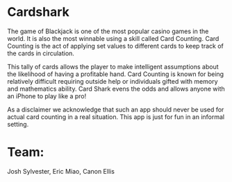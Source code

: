 # Cardshark

The game of Blackjack is one of the most popular casino games in the world. It is also the most winnable using a skill called Card Counting. Card Counting is the act of applying set values to different cards to keep track of the cards in circulation. 

This tally of cards allows the player to make intelligent assumptions about the likelihood of having a profitable hand. Card Counting is known for being relatively difficult requiring outside help or individuals gifted with memory and mathematics ability. Card Shark evens the odds and allows anyone with an iPhone to play like a pro!

As a disclaimer we acknowledge that such an app should never be used for actual card counting in a real situation. This app is just for fun in an informal setting.

# Team:
Josh Sylvester, Eric Miao, Canon Ellis
